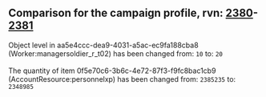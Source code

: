 ## Comparison for the campaign profile, rvn: [2380](https://github.com/PRO100KatYT/FortniteProfileRevisions/tree/main/profiles/campaign/2380%20campaign.json)-[2381](https://github.com/PRO100KatYT/FortniteProfileRevisions/tree/main/profiles/campaign/2381%20campaign.json)

Object level in aa5e4ccc-dea9-4031-a5ac-ec9fa188cba8 (Worker:managersoldier_r_t02) has been changed from: `10` to: `20`
<br><br>
The quantity of item 0f5e70c6-3b6c-4e72-87f3-f9fc8bac1cb9 (AccountResource:personnelxp) has been changed from: `2385235` to: `2348985`
<br><br>
